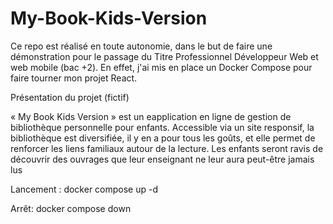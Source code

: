 ﻿# My-Book-Kids-Version

Ce repo est réalisé en toute autonomie, dans le but de faire une démonstration pour le passage du Titre Professionnel Développeur Web et web mobile (bac +2).
En effet, j'ai mis en place un Docker Compose pour faire tourner mon projet React.

Présentation du projet (fictif)

« My Book Kids Version » est un eapplication en ligne de gestion de bibliothèque personnelle pour
enfants. Accessible via un site responsif, la bibliothèque est diversifiée, il y en a pour tous les goûts, et
elle permet de renforcer les liens familiaux autour de la lecture. Les enfants seront ravis de découvrir
des ouvrages que leur enseignant ne leur aura peut-être jamais lus

Lancement :  docker compose up -d

Arrêt:  docker compose down
